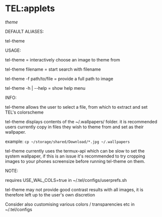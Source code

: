 # TEL:applets

_theme_

DEFAULT ALIASES:

tel-theme

USAGE:

tel-theme			= interactively choose an image to theme from

tel-theme filename		= start search with filename

tel-theme -f path/to/file 	= provide a full path to image

tel-theme -h | --help 		= show help menu


INFO:

tel-theme allows the user to select a file, from which to extract and set TEL's colorscheme

tel-theme displays contents of the ~/.wallpapers/ folder.
it is recommended users currently copy in files they wish to theme from and set as their wallpaper.

example: `cp ~/storage/shared/Download/*.jpg ~/.wallpapers`

tel-theme currently uses the termux-api which can be slow to set the system wallpaper, if this is an issue it's recommended to try cropping images to your phones screensize before running tel-theme on them.

NOTE:

requires USE_WAL_COLS=true in ~/.tel/configs/userprefs.sh

tel-theme may not provide good contrast results with all images, it is therefore left up to the user's own discretion

Consider also customising various colors / transparencies etc in ~/.tel/configs
